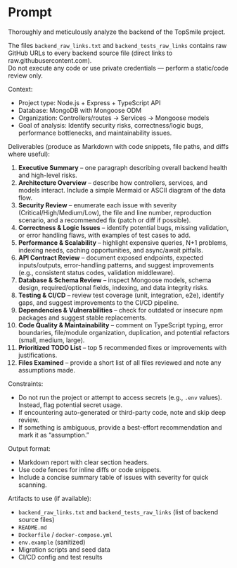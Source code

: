 # Prompt

Thoroughly and meticulously analyze the backend of the TopSmile project.  

The files `backend_raw_links.txt` and `backend_tests_raw_links` contains raw GitHub URLs to every backend source file (direct links to raw.githubusercontent.com).  
Do not execute any code or use private credentials — perform a static/code review only.

Context:

- Project type: Node.js + Express + TypeScript API
- Database: MongoDB with Mongoose ODM
- Organization: Controllers/routes → Services → Mongoose models
- Goal of analysis: Identify security risks, correctness/logic bugs, performance bottlenecks, and maintainability issues.

Deliverables (produce as Markdown with code snippets, file paths, and diffs where useful):

1. **Executive Summary** – one paragraph describing overall backend health and high-level risks.
2. **Architecture Overview** – describe how controllers, services, and models interact. Include a simple Mermaid or ASCII diagram of the data flow.
3. **Security Review** – enumerate each issue with severity (Critical/High/Medium/Low), the file and line number, reproduction scenario, and a recommended fix (patch or diff if possible).
4. **Correctness & Logic Issues** – identify potential bugs, missing validation, or error handling flaws, with examples of test cases to add.
5. **Performance & Scalability** – highlight expensive queries, N+1 problems, indexing needs, caching opportunities, and async/await pitfalls.
6. **API Contract Review** – document exposed endpoints, expected inputs/outputs, error-handling patterns, and suggest improvements (e.g., consistent status codes, validation middleware).
7. **Database & Schema Review** – inspect Mongoose models, schema design, required/optional fields, indexing, and data integrity risks.
8. **Testing & CI/CD** – review test coverage (unit, integration, e2e), identify gaps, and suggest improvements to the CI/CD pipeline.
9. **Dependencies & Vulnerabilities** – check for outdated or insecure npm packages and suggest stable replacements.
10. **Code Quality & Maintainability** – comment on TypeScript typing, error boundaries, file/module organization, duplication, and potential refactors (small, medium, large).
11. **Prioritized TODO List** – top 5 recommended fixes or improvements with justifications.
12. **Files Examined** – provide a short list of all files reviewed and note any assumptions made.

Constraints:

- Do not run the project or attempt to access secrets (e.g., `.env` values). Instead, flag potential secret usage.
- If encountering auto-generated or third-party code, note and skip deep review.
- If something is ambiguous, provide a best-effort recommendation and mark it as “assumption.”

Output format:

- Markdown report with clear section headers.
- Use code fences for inline diffs or code snippets.
- Include a concise summary table of issues with severity for quick scanning.

Artifacts to use (if available):

- `backend_raw_links.txt` and `backend_tests_raw_links` (list of backend source files)  
- `README.md`  
- `Dockerfile` / `docker-compose.yml`  
- `env.example` (sanitized)  
- Migration scripts and seed data  
- CI/CD config and test results
